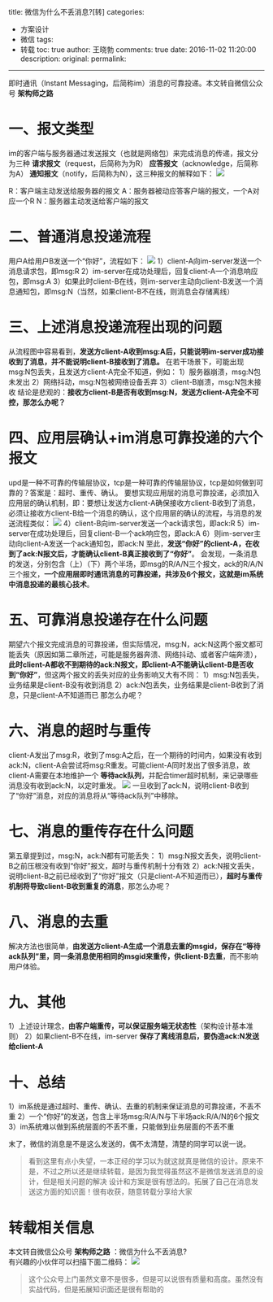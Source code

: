 title: 微信为什么不丢消息?[转]
categories:
  - 方案设计
  - 微信
tags:
  - 转载
toc: true
author: 王晓勃
comments: true
date: 2016-11-02 11:20:00
description:
original:
permalink:
---
即时通讯（Instant Messaging，后简称im）消息的可靠投递。本文转自微信公众号 **架构师之路**

<!-- more -->

# 一、报文类型
im的客户端与服务器通过发送报文（也就是网络包）来完成消息的传递，报文分为三种
**请求报文**（request，后简称为为R）
**应答报文**（acknowledge，后简称为A）
**通知报文**（notify，后简称为N），这三种报文的解释如下：
![](/Blog/images/wechat/0.png)

R：客户端主动发送给服务器的报文
A：服务器被动应答客户端的报文，一个A对应一个R
N：服务器主动发送给客户端的报文

# 二、普通消息投递流程
用户A给用户B发送一个“你好”，流程如下：
![](/Blog/images/wechat/1.png)
1）client-A向im-server发送一个消息请求包，即msg:R
2）im-server在成功处理后，回复client-A一个消息响应包，即msg:A
3）如果此时client-B在线，则im-server主动向client-B发送一个消息通知包，即msg:N（当然，如果client-B不在线，则消息会存储离线）

# 三、上述消息投递流程出现的问题
从流程图中容易看到，**发送方client-A收到msg:A后，只能说明im-server成功接收到了消息，并不能说明client-B接收到了消息。** 在若干场景下，可能出现msg:N包丢失，且发送方client-A完全不知道，例如：
1）服务器崩溃，msg:N包未发出
2）网络抖动，msg:N包被网络设备丢弃
3）client-B崩溃，msg:N包未接收
结论是悲观的：**接收方client-B是否有收到msg:N，发送方client-A完全不可控，那怎么办呢？**

# 四、应用层确认+im消息可靠投递的六个报文
upd是一种不可靠的传输层协议，tcp是一种可靠的传输层协议，tcp是如何做到可靠的？答案是：超时、重传、确认。
要想实现应用层的消息可靠投递，必须加入应用层的确认机制，即：要想让发送方client-A确保接收方client-B收到了消息，必须让接收方client-B给一个消息的确认，这个应用层的确认的流程，与消息的发送流程类似：
![](/Blog/images/wechat/2.png)
4）client-B向im-server发送一个ack请求包，即ack:R
5）im-server在成功处理后，回复client-B一个ack响应包，即ack:A
6）则im-server主动向client-A发送一个ack通知包，即ack:N
至此，**发送“你好”的client-A，在收到了ack:N报文后，才能确认client-B真正接收到了“你好”**。
会发现，一条消息的发送，分别包含（上）（下）两个半场，即msg的R/A/N三个报文，ack的R/A/N三个报文，**一个应用层即时通讯消息的可靠投递，共涉及6个报文，这就是im系统中消息投递的最核心技术**。

# 五、可靠消息投递存在什么问题
期望六个报文完成消息的可靠投递，但实际情况，msg:N，ack:N这两个报文都可能丢失（原因如第二章所述，可能是服务器奔溃、网络抖动、或者客户端奔溃），**此时client-A都收不到期待的ack:N报文，即client-A不能确认client-B是否收到“你好”**，但这两个报文的丢失对应的业务影响又大有不同：
1）msg:N包丢失，业务结果是client-B没有收到消息
2）ack:N包丢失，业务结果是client-B收到了消息，只是client-A不知道而已
那怎么办呢？

# 六、消息的超时与重传
client-A发出了msg:R，收到了msg:A之后，在一个期待的时间内，如果没有收到ack:N，client-A会尝试将msg:R重发。可能client-A同时发出了很多消息，故client-A需要在本地维护一个 **等待ack队列**，并配合timer超时机制，来记录哪些消息没有收到ack:N，以定时重发。
![](/Blog/images/wechat/3.png)
一旦收到了ack:N，说明client-B收到了“你好”消息，对应的消息将从“等待ack队列”中移除。

# 七、消息的重传存在什么问题
第五章提到过，msg:N，ack:N都有可能丢失：
1）msg:N报文丢失，说明client-B之前压根没有收到“你好”报文，超时与重传机制十分有效
2）ack:N报文丢失，说明client-B之前已经收到了“你好”报文（只是client-A不知道而已），**超时与重传机制将导致client-B收到重复的消息**，那怎么办呢？

# 八、消息的去重
解决方法也很简单，**由发送方client-A生成一个消息去重的msgid，保存在“等待ack队列”里，同一条消息使用相同的msgid来重传，供client-B去重**，而不影响用户体验。

# 九、其他
1）上述设计理念，**由客户端重传，可以保证服务端无状态性**（架构设计基本准则）
2）如果client-B不在线，im-server **保存了离线消息后，要伪造ack:N发送给client-A**

# 十、总结
1）im系统是通过超时、重传、确认、去重的机制来保证消息的可靠投递，不丢不重
2）一个“你好”的发送，包含上半场msg:R/A/N与下半场ack:R/A/N的6个报文
3）im系统难以做到系统层面的不丢不重，只能做到业务层面的不丢不重

末了，微信的消息是不是这么发送的，偶不太清楚，清楚的同学可以说一说。

> 看到这里有点小失望，一本正经的学习以为就这就真是微信的设计。原来不是，不过之所以还是继续转载，是因为我觉得虽然这不是微信发送消息的设计，但是相关问题的解决
> 设计和方案是很有想法的。拓展了自己在消息发送这方面的知识面！很有收获，随意转载分享给大家

# 转载相关信息
本文转自微信公众号 **架构师之路** ：微信为什么不丢消息?   
有兴趣的小伙伴可以扫描下面二维码：
![](/Blog/images/wechat/4.jpg)

> 这个公众号上门虽然文章不是很多，但是可以说很有质量和高度。虽然没有实战代码，但是拓展知识面还是很有帮助的
